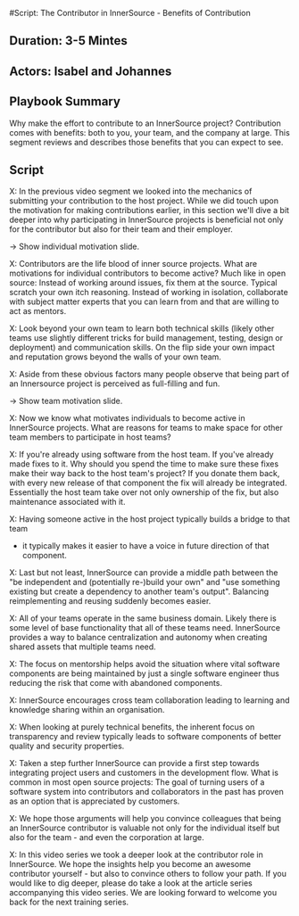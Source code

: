 #Script: The Contributor in InnerSource - Benefits of Contribution

## Duration: 3-5 Mintes

## Actors: Isabel and Johannes

## Playbook Summary

Why make the effort to contribute to an InnerSource project?  Contribution comes with benefits: both to you, your team, and the company at large.  This segment reviews and describes those benefits that you can expect to see.

## Script

X: In the previous video segment we looked into the mechanics of submitting your
contribution to the host project. While we did touch upon the motivation for
making contributions earlier, in this section we'll dive a bit deeper into why
participating in InnerSource projects is beneficial not only for the contributor
but also for their team and their employer.


-> Show individual motivation slide.

X: Contributors are the life blood of inner source projects. What are
motivations for individual contributors to become active?  Much like in open
source: Instead of working around issues, fix them at the source. Typical
scratch your own itch reasoning.  Instead of working in isolation, collaborate
with subject matter experts that you can learn from and that are willing to act
as mentors.

X: Look beyond your own team to learn both technical skills (likely other teams
use slightly different tricks for build management, testing, design or
deployment) and communication skills. On the flip side your own impact and
reputation grows beyond the walls of your own team. 

X: Aside from these obvious factors many people observe that being part of an
Innersource project is perceived as full-filling and fun.


-> Show team motivation slide.

X: Now we know what motivates individuals to become active in InnerSource projects.
What are reasons for teams to make space for other team members to participate
in host teams?

X: If you're already using software from the host team. If you've already made
fixes to it. Why should you spend the time to make sure these fixes make their
way back to the host team's project? If you donate them back, with every new
release of that component the fix will already be integrated. Essentially the
host team take over not only ownership of the fix, but also maintenance
associated with it.

X: Having someone active in the host project typically builds a bridge to that team
- it typically makes it easier to have a voice in future direction of that
component.

X: Last but not least, InnerSource can provide a middle path between the "be
independent and (potentially re-)build your own" and "use something existing but
create a dependency to another team's output". Balancing reimplementing and
reusing suddenly becomes easier.

X: All of your teams operate in the same business domain. Likely there is some
level of base functionality that all of these teams need. InnerSource provides a
way to balance centralization and autonomy when creating shared assets that
multiple teams need.

X: The focus on mentorship helps avoid the situation where vital software
components are being maintained by just a single software engineer thus reducing
the risk that come with abandoned components.

X: InnerSource encourages cross team collaboration leading to learning and
knowledge sharing within an organisation.

X: When looking at purely technical benefits, the inherent focus on transparency
and review typically leads to software components of better quality and security
properties.

X: Taken a step further InnerSource can provide a first step towards integrating
project users and customers in the development flow. What is common in most open
source projects: The goal of turning users of a software system into
contributors and collaborators in the past has proven as an option that is
appreciated by customers.

X: We hope those arguments will help you convince colleagues that being an
InnerSource contributor is valuable not only for the individual itself but also
for the team - and even the corporation at large.

X: In this video series we took a deeper look at the contributor role in
InnerSource. We hope the insights help you become an awesome contributor
yourself - but also to convince others to follow your path. If you would like to
dig deeper, please do take a look at the article series accompanying this video
series. We are looking forward to welcome you back for the next training series.

